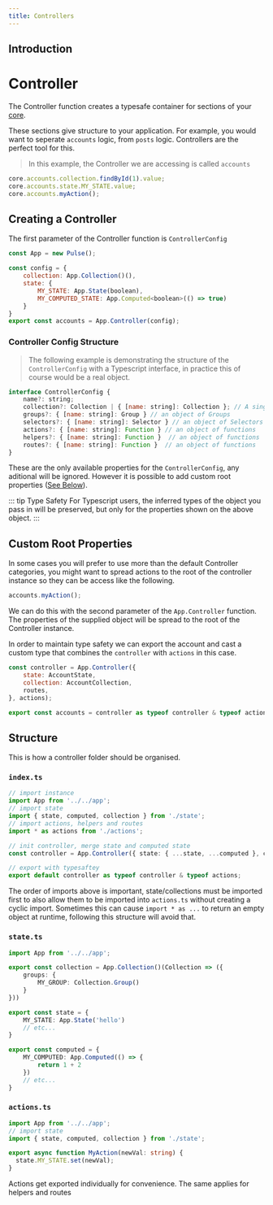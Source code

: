 ```yaml
---
title: Controllers
---
```


## Introduction

# Controller

The Controller function creates a typesafe container for sections of your [core]().

These sections give structure to your application. For example, you would want to seperate `accounts` logic, from `posts` logic. Controllers are the perfect tool for this.

> In this example, the Controller we are accessing is called `accounts`

```ts
core.accounts.collection.findById(1).value;
core.accounts.state.MY_STATE.value;
core.accounts.myAction();
```

## Creating a Controller

The first parameter of the Controller function is `ControllerConfig`

```js
const App = new Pulse();

const config = {
    collection: App.Collection()(),
    state: {
        MY_STATE: App.State(boolean),
        MY_COMPUTED_STATE: App.Computed<boolean>(() => true)
    }
}
export const accounts = App.Controller(config);
```

### Controller Config Structure

> The following example is demonstrating the structure of the `ControllerConfig` with a Typescript interface, in practice this of course would be a real object.

```js
interface ControllerConfig {
    name?: string;
    collection?: Collection | { [name: string]: Collection }; // A single Collection, or an object of Collections
    groups?: { [name: string]: Group } // an object of Groups
    selectors?: { [name: string]: Selector } // an object of Selectors
    actions?: { [name: string]: Function } // an object of functions
    helpers?: { [name: string]: Function }  // an object of functions
    routes?: { [name: string]: Function }  // an object of functions
}
```

These are the only available properties for the `ControllerConfig`, any aditional will be ignored. However it is possible to add custom root properties ([See Below](#custom-root-properties)).

::: tip Type Safety
For Typescript users, the inferred types of the object you pass in will be preserved, but only for the properties shown on the above object.
:::

## Custom Root Properties

In some cases you will prefer to use more than the default Controller categories, you might want to spread actions to the root of the controller instance so they can be access like the following.

```js
accounts.myAction();
```

We can do this with the second parameter of the `App.Controller` function. The properties of the supplied object will be spread to the root of the Controller instance.

In order to maintain type safety we can export the account and cast a custom type that combines the `controller` with `actions` in this case.

```js
const controller = App.Controller({
    state: AccountState,
    collection: AccountCollection,
    routes,
}, actions);

export const accounts = controller as typeof controller & typeof actions;
```

## Structure

This is how a controller folder should be organised.

### `index.ts`

```ts
// import instance
import App from '../../app';
// import state
import { state, computed, collection } from './state';
// import actions, helpers and routes
import * as actions from './actions';

// init controller, merge state and computed state
const controller = App.Controller({ state: { ...state, ...computed }, collection }, actions);

// export with typesaftey
export default controller as typeof controller & typeof actions;
```

The order of imports above is important, state/collections must be imported first to also allow them to be imported into `actions.ts` without creating a cyclic import. Sometimes this can cause `import * as ...` to return an empty object at runtime, following this structure will avoid that.

### `state.ts`

```ts
import App from '../../app';

export const collection = App.Collection()(Collection => ({
    groups: {
        MY_GROUP: Collection.Group()
    }
}))

export const state = {
    MY_STATE: App.State('hello')
    // etc...
}

export const computed = {
    MY_COMPUTED: App.Computed(() => {
        return 1 + 2
    })
    // etc...
}
```

### `actions.ts`

```ts
import App from '../../app';
// import state
import { state, computed, collection } from './state';

export async function MyAction(newVal: string) {
  state.MY_STATE.set(newVal);
}
```

Actions get exported individually for convenience. The same applies for helpers and routes

